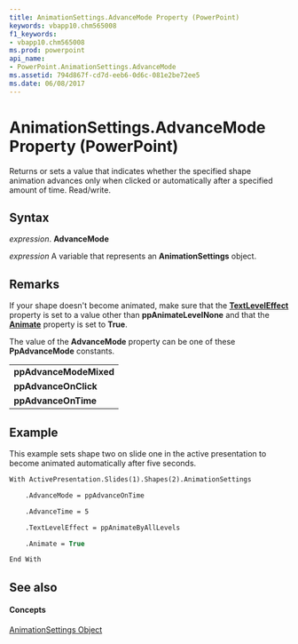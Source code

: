 ```yaml
---
title: AnimationSettings.AdvanceMode Property (PowerPoint)
keywords: vbapp10.chm565008
f1_keywords:
- vbapp10.chm565008
ms.prod: powerpoint
api_name:
- PowerPoint.AnimationSettings.AdvanceMode
ms.assetid: 794d867f-cd7d-eeb6-0d6c-081e2be72ee5
ms.date: 06/08/2017
---
```



# AnimationSettings.AdvanceMode Property (PowerPoint)

Returns or sets a value that indicates whether the specified shape animation advances only when clicked or automatically after a specified amount of time. Read/write. 


## Syntax

 _expression_. **AdvanceMode**

 _expression_ A variable that represents an **AnimationSettings** object.


## Remarks

If your shape doesn't become animated, make sure that the  **[TextLevelEffect](animationsettings-textleveleffect-property-powerpoint.md)** property is set to a value other than **ppAnimateLevelNone** and that the **[Animate](animationsettings-animate-property-powerpoint.md)** property is set to **True**.

The value of the  **AdvanceMode** property can be one of these **PpAdvanceMode** constants.


||
|:-----|
|**ppAdvanceModeMixed**|
|**ppAdvanceOnClick**|
|**ppAdvanceOnTime**|

## Example

This example sets shape two on slide one in the active presentation to become animated automatically after five seconds.


```vb
With ActivePresentation.Slides(1).Shapes(2).AnimationSettings

    .AdvanceMode = ppAdvanceOnTime

    .AdvanceTime = 5

    .TextLevelEffect = ppAnimateByAllLevels

    .Animate = True

End With
```


## See also


#### Concepts


[AnimationSettings Object](animationsettings-object-powerpoint.md)

